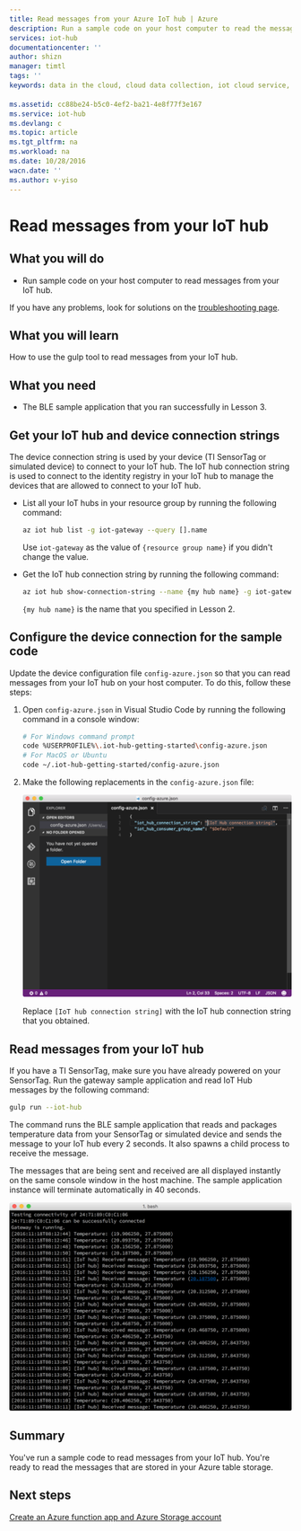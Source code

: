 ```yaml
---
title: Read messages from your Azure IoT hub | Azure
description: Run a sample code on your host computer to read the messages from your IoT hub.
services: iot-hub
documentationcenter: ''
author: shizn
manager: timtl
tags: ''
keywords: data in the cloud, cloud data collection, iot cloud service, iot data

ms.assetid: cc88be24-b5c0-4ef2-ba21-4e8f77f3e167
ms.service: iot-hub
ms.devlang: c
ms.topic: article
ms.tgt_pltfrm: na
ms.workload: na
ms.date: 10/28/2016
wacn.date: ''
ms.author: v-yiso
---
```


# Read messages from your IoT hub

## What you will do

- Run sample code on your host computer to read messages from your IoT hub.

If you have any problems, look for solutions on the [troubleshooting page](./iot-hub-gateway-kit-c-troubleshooting.md).

## What you will learn

How to use the gulp tool to read messages from your IoT hub.

## What you need

- The BLE sample application that you ran successfully in Lesson 3.

## Get your IoT hub and device connection strings

The device connection string is used by your device (TI SensorTag or simulated device) to connect to your IoT hub. The IoT hub connection string is used to connect to the identity registry in your IoT hub to manage the devices that are allowed to connect to your IoT hub.

- List all your IoT hubs in your resource group by running the following command:

   ```bash
   az iot hub list -g iot-gateway --query [].name
   ```

   Use `iot-gateway` as the value of `{resource group name}` if you didn't change the value.
- Get the IoT hub connection string by running the following command:

   ```bash
   az iot hub show-connection-string --name {my hub name} -g iot-gateway
   ```

   `{my hub name}` is the name that you specified in Lesson 2.

## Configure the device connection for the sample code

Update the device configuration file `config-azure.json` so that you can read messages from your IoT hub on your host computer. To do this, follow these steps:

1. Open `config-azure.json` in Visual Studio Code by running the following command in a console window:

   ```bash
   # For Windows command prompt
   code %USERPROFILE%\.iot-hub-getting-started\config-azure.json
   # For MacOS or Ubuntu
   code ~/.iot-hub-getting-started/config-azure.json
   ```

2. Make the following replacements in the `config-azure.json` file:

   ![screenshot of config azure](./media/iot-hub-gateway-kit-lessons/lesson3/config_azure.png)

   Replace `[IoT hub connection string]` with the IoT hub connection string that you obtained.

## Read messages from your IoT hub

If you have a TI SensorTag, make sure you have already powered on your SensorTag. Run the gateway sample application and read IoT Hub messages by the following command:

```bash
gulp run --iot-hub
```

The command runs the BLE sample application that reads and packages temperature data from your SensorTag or simulated device and sends the message to your IoT hub every 2 seconds. It also spawns a child process to receive the message.

The messages that are being sent and received are all displayed instantly on the same console window in the host machine. The sample application instance will terminate automatically in 40 seconds.

![BLE Sample application with sent and received messages](./media/iot-hub-gateway-kit-lessons/lesson3/gulp_run_read_hub.png)

## Summary

You've run a sample code to read messages from your IoT hub. You're ready to read the messages that are stored in your Azure table storage.

## Next steps
[Create an Azure function app and Azure Storage account](./iot-hub-gateway-kit-c-lesson4-deploy-resource-manager-template.md)
